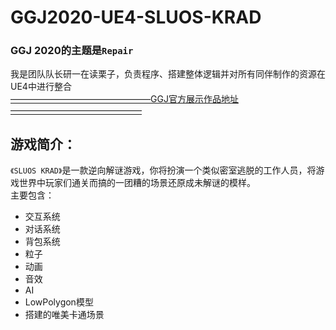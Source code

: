 # GGJ2020-UE4-SLUOS-KRAD
### GGJ 2020的主题是`Repair`
我是团队队长研一在读栗子，负责程序、搭建整体逻辑并对所有同伴制作的资源在UE4中进行整合<br>
[————————————————GGJ官方展示作品地址———————————————](https://globalgamejam.org/2020/games/sluos-krad-2)<br>
## 游戏简介：<br>
`《SLUOS KRAD》`是一款逆向解谜游戏，你将扮演一个类似密室逃脱的工作人员，将游戏世界中玩家们通关而搞的一团糟的场景还原成未解谜的模样。<br>
主要包含：
* 交互系统
* 对话系统
* 背包系统
* 粒子
* 动画
* 音效
* AI
* LowPolygon模型
* 搭建的唯美卡通场景
